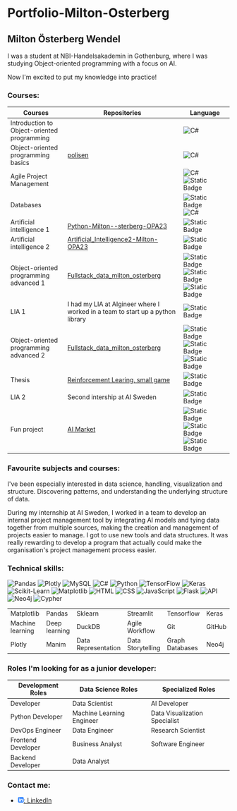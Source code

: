 # Portfolio-Milton-Osterberg


## Milton Österberg Wendel
I was a student at NBI-Handelsakademin in Gothenburg, where I was studying Object-oriented programming with a focus on AI.

Now I'm excited to put my knowledge into practice!



### Courses:

<table>
    <thead>
        <th>Courses</th>
        <th>Repositories</th>
        <th>Language</th>
    </thead>
    <tr>
        <td>Introduction to Object-oriented programming</td>
        <td></td>
        <td><img src="https://img.shields.io/badge/c%23-2E7D32?style=for-the-badge&logo=csharp&logoColor=white" alt="C#"></td>
    </tr>
    <tr>
        <td>Object-oriented programming basics</td>
        <td><a href="https://github.com/MiltonOberg/Polisen">polisen</a></td>
        <td><img src="https://img.shields.io/badge/c%23-2E7D32?style=for-the-badge&logo=csharp&logoColor=white" alt="C#"></td>
    </tr>
    <tr>
        <td>Agile Project Management</td>
        <td></td>
        <td><img alt="C#" src="https://img.shields.io/badge/c%23-2E7D32?style=for-the-badge&logo=csharp&logoColor=white">
        <img alt="Static Badge" src="https://img.shields.io/badge/HTML-FF9800?style=for-the-badge&logo=html5&logoColor=white"></td>
    </tr>
    <tr>
        <td>Databases</td>
        <td></td>
        <td><img alt="Static Badge" src="https://img.shields.io/badge/sql-FF5722?style=for-the-badge&logo=sql&logoColor=white">
        <img alt="C#" src="https://img.shields.io/badge/c%23-2E7D32?style=for-the-badge&logo=csharp&logoColor=white"></td>
    </tr>
    <tr>
        <td>Artificial intelligence 1</td>
        <td><a href= https://github.com/MiltonOberg/Python-Milton--sterberg-OPA23>Python-Milton--sterberg-OPA23</a></td>
        <td><img alt="Static Badge" src="https://img.shields.io/badge/python-3670A0?style=for-the-badge&logo=python&logoColor=white"></td>
    </tr>
    <tr>
        <td>Artificial intelligence 2</td>
        <td><a href= https://github.com/MiltonOberg/Artificial_Intelligence2-Milton-OPA23>Artificial_Intelligence2-Milton-OPA23</a></td>
        <td><img alt="Static Badge" src="https://img.shields.io/badge/python-3670A0?style=for-the-badge&logo=python&logoColor=white"></td>
    </tr>
    <tr>
        <td>Object-oriented programming advanced 1</td>
        <td><a href= https://github.com/MiltonOberg/Fullstack_data_milton_osterberg>Fullstack_data_milton_osterberg</a></td>
        <td><img alt="Static Badge" src="https://img.shields.io/badge/python-3670A0?style=for-the-badge&logo=python&logoColor=white">
        <img alt="Static Badge" src="https://img.shields.io/badge/sql-FF5722?style=for-the-badge&logo=sql&logoColor=white">
        <img alt="Static Badge" src="https://img.shields.io/badge/css-9C27B0?style=for-the-badge&logo=css3&logoColor=white"></td>
    </tr>
    <tr>
        <td>LIA 1</td>
        <td>I had my LIA at AIgineer where I worked in a team to start up a python library</td>
        <td><img alt="Static Badge" src="https://img.shields.io/badge/python-3670A0?style=for-the-badge&logo=python&logoColor=white"></td>
    </tr>
    <tr>
        <td>Object-oriented programming advanced 2</td>
        <td><a href= https://github.com/MiltonOberg/Fullstack_data_milton_osterberg>Fullstack_data_milton_osterberg</a></td>
        <td><img alt="Static Badge" src="https://img.shields.io/badge/python-3670A0?style=for-the-badge&logo=python&logoColor=white">
        <img alt="Static Badge" src="https://img.shields.io/badge/sql-FF5722?style=for-the-badge&logo=sql&logoColor=white">
        <img alt="Static Badge" src="https://img.shields.io/badge/css-9C27B0?style=for-the-badge&logo=css3&logoColor=white">
        </td>
    </tr>
    <tr>
        <td>Thesis</td>
        <td><a href= https://github.com/MiltonOberg/thesis>Reinforcement Learing, small game</a></td>
        <td><img alt="Static Badge" src="https://img.shields.io/badge/python-3670A0?style=for-the-badge&logo=python&logoColor=white"></td>
    </tr>
    <tr>
        <td>LIA 2</td>
        <td>Second intership at AI Sweden</td>
        <td><img alt="Static Badge" src="https://img.shields.io/badge/python-3670A0?style=for-the-badge&logo=python&logoColor=white"></td>
    </tr>
    <tr>
        <td>Fun project</td>
        <td> <a href= https://github.com/MiltonOberg/Market>AI Market</a></td>
        <td><img alt="Static Badge" src="https://img.shields.io/badge/python-3670A0?style=for-the-badge&logo=python&logoColor=white">
        <img alt="Static Badge" src="https://img.shields.io/badge/css-9C27B0?style=for-the-badge&logo=css3&logoColor=white">
        <img alt="Static Badge" src="https://img.shields.io/badge/HTML-FF9800?style=for-the-badge&logo=html5&logoColor=white"></td>
    </tr>
</table>

### Favourite subjects and courses:
I've been especially interested in data science, handling, visualization and structure. Discovering patterns, and understanding the underlying structure of data.

During my internship at AI Sweden, I worked in a team to develop an internal project management tool by integrating AI models and tying data together from multiple sources, making the creation and management of projects easier to manage.
I got to use new tools and data structures. It was really rewarding to develop a program that actually could make the organisation's project management process easier.

### Technical skills:
![Pandas](https://img.shields.io/badge/pandas-9C27B0?style=for-the-badge&logo=pandas&logoColor=white)
![Plotly](https://img.shields.io/badge/Plotly-9C27B0?style=for-the-badge&logo=plotly&logoColor=white)
![MySQL](https://img.shields.io/badge/mysql-3670A0?style=for-the-badge&logo=mysql&logoColor=white)
![C#](https://img.shields.io/badge/c%23-3670A0?style=for-the-badge&logo=csharp&logoColor=white)
![Python](https://img.shields.io/badge/python-3670A0?style=for-the-badge&logo=python&logoColor=white)
![TensorFlow](https://img.shields.io/badge/TensorFlow-FF5722?style=for-the-badge&logo=TensorFlow&logoColor=white)
![Keras](https://img.shields.io/badge/Keras-FF5722?style=for-the-badge&logo=Keras&logoColor=white)
![Scikit-Learn](https://img.shields.io/badge/scikit--learn-FF5722?style=for-the-badge&logo=scikit-learn&logoColor=white)
![Matplotlib](https://img.shields.io/badge/Matplotlib-9C27B0?style=for-the-badge&logo=Matplotlib&logoColor=white)
![HTML](https://img.shields.io/badge/HTML-3670A0?style=for-the-badge&logo=html5&logoColor=white)
![CSS](https://img.shields.io/badge/css-3670A0?style=for-the-badge&logo=css3&logoColor=white)
![JavaScript](https://img.shields.io/badge/javascript-3670A0?style=for-the-badge&logo=javascript&logoColor=white)
![Flask](https://img.shields.io/badge/flask-2E7D32?style=for-the-badge&logo=flask&logoColor=white)
![API](https://img.shields.io/badge/API-2E7D32?style=for-the-badge&logo=apachesuperset&logoColor=white)
![Neo4j](https://img.shields.io/badge/Neo4j-FF9800?style=for-the-badge&logo=neo4j&logoColor=white)
![Cypher](https://img.shields.io/badge/Cypher-3670A0?style=for-the-badge&logo=neo4j&logoColor=white)


<table>
    <tr>
        <td>Matplotlib</td>
        <td>Pandas</td>
        <td>Sklearn</td>
        <td>Streamlit</td>
        <td>Tensorflow</td>
        <td>Keras</td>
    </tr>
    <tr>
        <td>Machine learning</td>
        <td>Deep learning</td>
        <td>DuckDB</td>
        <td>Agile Workflow</td>
        <td>Git</td>
        <td>GitHub</td>
    </tr>
    <tr>
        <td>Plotly</td>
        <td>Manim</td>
        <td>Data Representation</td>
        <td>Data Storytelling</td>
        <td>Graph Databases</td>
        <td>Neo4j</td>
    </tr>
</table>

### Roles I'm looking for as a junior developer:
 
<table>
    <thead>
        <th>Development Roles</th>
        <th>Data Science Roles</th>
        <th>Specialized Roles</th>
    </thead>
    <tbody>
        <tr>
            <td>Developer</td>
            <td>Data Scientist</td>
            <td>AI Developer</td>
        </tr>
        <tr>
            <td>Python Developer</td>
            <td>Machine Learning Engineer</td>
            <td>Data Visualization Specialist</td>
        </tr>
        <tr>
            <td>DevOps Engineer</td>
            <td>Data Engineer</td>
            <td>Research Scientist</td>
        </tr>
        <tr>
            <td>Frontend Developer</td>
            <td>Business Analyst</td>
            <td>Software Engineer</td>
        </tr>
        <tr>
            <td>Backend Developer</td>
            <td>Data Analyst</td>
        </tr>
    </tbody>
</table>

### Contact me:
- [![linkedIn icon](assets/linkedIn-icon.png): LinkedIn][linkedin]

[linkedin]: https://www.linkedin.com/in/milton-%C3%B6sterberg-wendel-892759299/